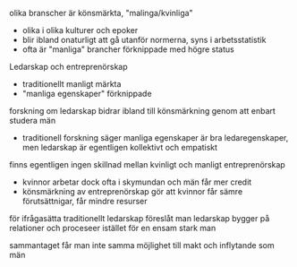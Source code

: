 
olika branscher är könsmärkta, "malinga/kvinliga"
- olika i olika kulturer och epoker
- blir ibland onaturligt att gå utanför normerna, syns i arbetsstatistik
- ofta är "manliga" brancher förknippade med högre status 

Ledarskap och entreprenörskap
- traditionellt manligt märkta
- "manliga egenskaper" förknippade

forskning om ledarskap bidrar ibland till könsmärkning genom att enbart studera män
- traditionell forskning säger manliga egenskaper är bra ledaregenskaper, men ledarskap är egentligen kollektivt och empatiskt

finns egentligen ingen skillnad mellan kvinligt och manligt entreprenörskap
- kvinnor arbetar dock ofta i skymundan och män får mer credit
- könsmärkning av entreprenörskap gör att kvinnor får sämre förutsättnigar, får mindre resurser

för ifrågasätta traditionellt ledarskap föreslåt man ledarskap bygger på relationer och proceseer istället för en ensam stark man

sammantaget får man inte samma möjlighet till makt och inflytande som män